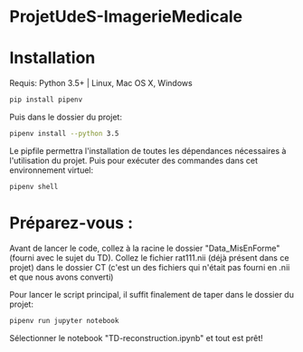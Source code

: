 # ProjetUdeS-ImagerieMedicale

# Installation

Requis: Python 3.5+ | Linux, Mac OS X, Windows

```sh
pip install pipenv
```

Puis dans le dossier du projet:

```sh
pipenv install --python 3.5
```

Le pipfile permettra l'installation de toutes les dépendances nécessaires à l'utilisation du projet.
Puis pour exécuter des commandes dans cet environnement virtuel:

```sh
pipenv shell
```

# Préparez-vous :

Avant de lancer le code, collez à la racine le dossier "Data_MisEnForme" (fourni avec le sujet du TD).
Collez le fichier rat111.nii (déjà présent dans ce projet) dans le dossier CT (c'est un des fichiers qui n'était pas fourni en .nii et que nous avons converti)

Pour lancer le script principal, il suffit finalement de taper dans le dossier du projet:

```sh
pipenv run jupyter notebook
```

Sélectionner le notebook "TD-reconstruction.ipynb" et tout est prêt!
